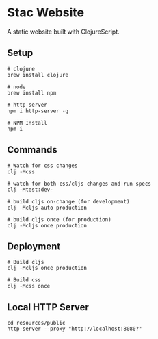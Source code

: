 # Stac Website

A static website built with ClojureScript.

## Setup

    # clojure
    brew install clojure

    # node
    brew install npm

    # http-server
    npm i http-server -g

    # NPM Install
    npm i

## Commands

    # Watch for css changes
    clj -Mcss

    # watch for both css/cljs changes and run specs
    clj -Mtest:dev-

    # build cljs on-change (for development)
    clj -Mcljs auto production

    # build cljs once (for production)
    clj -Mcljs once production

## Deployment

    # Build cljs
    clj -Mcljs once production

    # Build css
    clj -Mcss once

## Local HTTP Server

    cd resources/public
    http-server --proxy "http://localhost:8080?"
